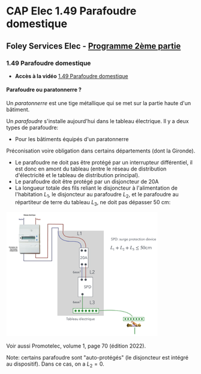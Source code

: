 # CAP Elec 1.49 Parafoudre domestique
## Foley Services Elec - [Programme 2ème partie](../2eme_partie/README.md)

### 1.49 Parafoudre domestique

- **Accès à la vidéo** [1.49 Parafoudre domestique](https://youtu.be/PvcWnjI9txw)

#### Parafoudre ou paratonnerre ?

Un *paratonnerre* est une tige métallique qui se met sur la partie haute d'un bâtiment.

Un *parafoudre* s'installe aujourd'hui dans le tableau électrique. Il y a deux types de parafoudre:

- Pour les bâtiments équipés d'un paratonnerre

Préconisation voire obligation dans certains départements (dont la Gironde).

- Le parafoudre ne doit pas être protégé par un interrupteur différentiel, il est donc en amont du tableau (entre le réseau de distribution d'électricité et le tableau de distribution principal).
- Le parafoudre doit être protégé par un disjoncteur de 20A
- La longueur totale des fils reliant le disjoncteur à l'alimentation de l'habitation $L_1$, le disjoncteur au parafoudre $L_2$, et le parafoudre au répartiteur de terre du tableau $L_3$, ne doit pas dépasser 50 cm:

<img src="./images/Parafoudre.png" width="80%">

Voir aussi Promotelec, volume 1, page 70 (édition 2022).

Note: certains parafoudre sont "auto-protégés" (le disjoncteur est intégré au dispositif). Dans ce cas, on a $L_2 = 0$.
